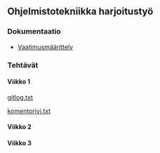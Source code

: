 ## Ohjelmistotekniikka harjoitustyö

### Dokumentaatio
- [Vaatimusmäärittely](https://github.com/hhelstela/ot-harjoitustyo/blob/main/harjoitustyo/vaatimusmaarittely.md)

### Tehtävät

#### Viikko 1

[gitlog.txt](https://github.com/hhelstela/ot-harjoitustyo/blob/main/laskarit/viikko1/gitlog.txt)

[komentorivi.txt](https://github.com/hhelstela/ot-harjoitustyo/blob/main/laskarit/viikko1/komentorivi.txt)

#### Viikko 2

#### Viikko 3